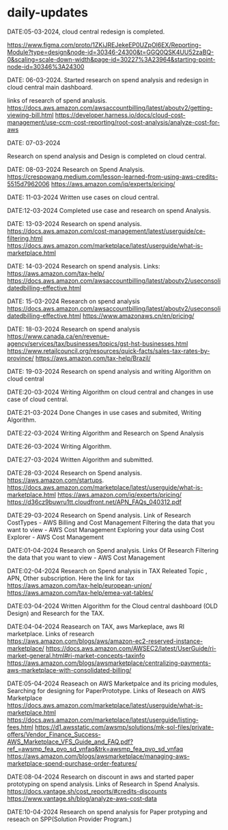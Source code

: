 # daily-updates

DATE:05-03-2024,
cloud central redesign is completed.

https://www.figma.com/proto/1ZKiJREJekeEP0UZpOl6EX/Reporting-Module?type=design&node-id=30346-24300&t=GGQ0QSK4UU52zaBQ-0&scaling=scale-down-width&page-id=30227%3A23964&starting-point-node-id=30346%3A24300


DATE: 06-03-2024.
Started research on spend analysis and  redesign in cloud central main dashboard.

links of research of spend analusis.
https://docs.aws.amazon.com/awsaccountbilling/latest/aboutv2/getting-viewing-bill.html
https://developer.harness.io/docs/cloud-cost-management/use-ccm-cost-reporting/root-cost-analysis/analyze-cost-for-aws


DATE: 07-03-2024

Research on spend analysis and Design is completed on cloud central.

DATE: 08-03-2024
Research on Spend Analysis.
https://crespowang.medium.com/lesson-learned-from-using-aws-credits-5515d7962006
https://aws.amazon.com/iq/experts/pricing/


DATE: 11-03-2024
Written use cases on cloud central.

DATE:12-03-2024
Completed use case and research on spend Analysis.

DATE: 13-03-2024
Research on spend analysis.
https://docs.aws.amazon.com/cost-management/latest/userguide/ce-filtering.html
https://docs.aws.amazon.com/marketplace/latest/userguide/what-is-marketplace.html

DATE: 14-03-2024
Research on spend analysis.
Links:
https://aws.amazon.com/tax-help/
https://docs.aws.amazon.com/awsaccountbilling/latest/aboutv2/useconsolidatedbilling-effective.html 

DATE: 15-03-2024
Research on spend analysis
https://docs.aws.amazon.com/awsaccountbilling/latest/aboutv2/useconsolidatedbilling-effective.html 
https://www.amazonaws.cn/en/pricing/

DATE: 18-03-2024
Research on spend analysis
https://www.canada.ca/en/revenue-agency/services/tax/businesses/topics/gst-hst-businesses.html
https://www.retailcouncil.org/resources/quick-facts/sales-tax-rates-by-province/
https://aws.amazon.com/tax-help/Brazil/

DATE: 19-03-2024
Research on spend analysis and writing Algorithm on cloud central

DATE:20-03-2024
Writing Algorithm on cloud central and changes in use case of cloud central.

DATE:21-03-2024
Done Changes in use cases and submited,  Writing Algorithm.

DATE:22-03-2024
Writing Algorithm and Research on Spend Analysis

DATE:26-03-2024
Writing Algorithm.

DATE:27-03-2024
Written Algorithm and submitted.

DATE:28-03-2024
Research on Spend analysis.
https://aws.amazon.com/startups.
https://docs.aws.amazon.com/marketplace/latest/userguide/what-is-marketplace.html
https://aws.amazon.com/iq/experts/pricing/
https://d36cz9buwru1tt.cloudfront.net/APN_FAQs_040312.pdf

DATE:29-03-2024
Research on Spend analysis.
Link of Research
CostTypes - AWS Billing and Cost Management
Filtering the data that you want to view - AWS Cost Management
Exploring your data using Cost Explorer - AWS Cost Management

DATE:01-04-2024
Research on Spend analysis.
Links Of Research
Filtering the data that you want to view - AWS Cost Management

DATE:02-04-2024
Research on Spend analysis in TAX Releated Topic , APN, Other subscription.
Here the link for tax        
https://aws.amazon.com/tax-help/european-union/
https://aws.amazon.com/tax-help/emea-vat-tables/

DATE:03-04-2024
Written Algorithm for the Cloud central dashboard (OLD Design) and Research for the TAX.

DATE:04-04-2024
Reasearch on TAX, aws Markeplace, aws RI marketplace.
Links of research 
https://aws.amazon.com/blogs/aws/amazon-ec2-reserved-instance-marketplace/
https://docs.aws.amazon.com/AWSEC2/latest/UserGuide/ri-market-general.html#ri-market-concepts-taxinfo
https://aws.amazon.com/blogs/awsmarketplace/centralizing-payments-aws-marketplace-with-consolidated-billing/

DATE:05-04-2024
Reaseach on AWS Marketpalce and its pricing modules, Searching for designing for PaperPrototype.
Links of Reseach on AWS Marketplace
https://docs.aws.amazon.com/marketplace/latest/userguide/what-is-marketplace.html
https://docs.aws.amazon.com/marketplace/latest/userguide/listing-fees.html
https://d1.awsstatic.com/awsmp/solutions/mk-sol-files/private-offers/Vendor_Finance_Success-AWS_Marketplace_VFS_Guide_and_FAQ.pdf?ref_=awsmp_fea_pvo_sd_vnfaq&trk=awsmp_fea_pvo_sd_vnfaq
https://aws.amazon.com/blogs/awsmarketplace/managing-aws-marketplace-spend-purchase-order-features/

DATE:08-04-2024
Research on discount in aws and started paper prototyping on spend analysis.
Links of Research in Spend Analysis.
https://docs.vantage.sh/cost_reports/#credits-discounts
https://www.vantage.sh/blog/analyze-aws-cost-data

DATE:10-04-2024
Research on spend analysis for Paper protyping and reseach on SPP(Solution Provider Program.)

